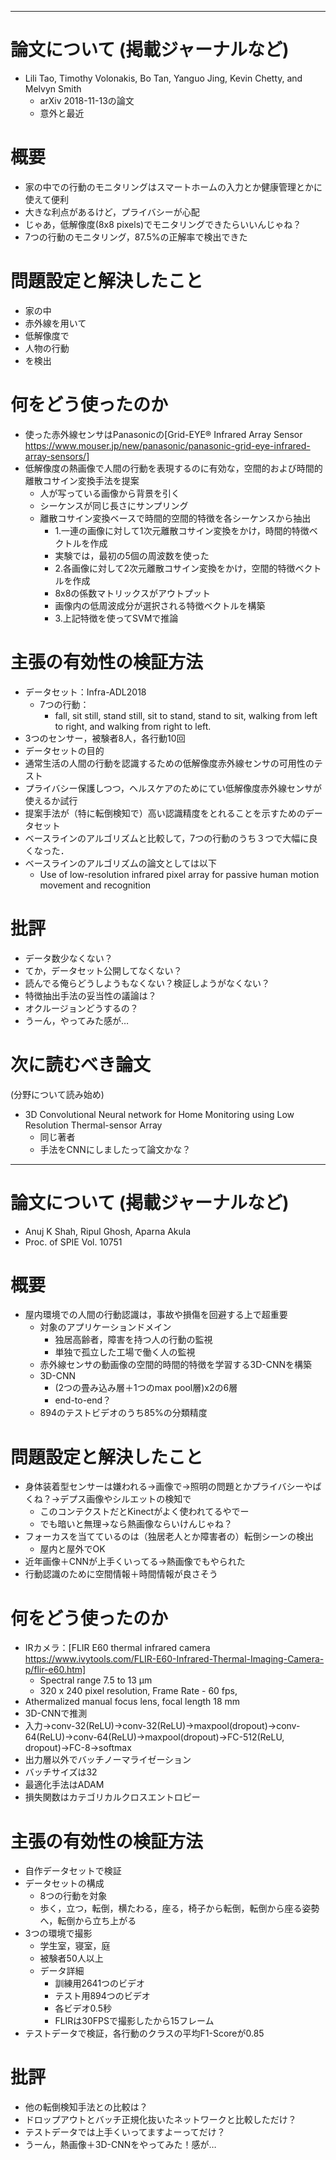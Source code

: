 
---
# 論文について (掲載ジャーナルなど)
- Lili Tao, Timothy Volonakis, Bo Tan, Yanguo Jing, Kevin Chetty, and Melvyn Smith
  - arXiv 2018-11-13の論文
  - 意外と最近

# 概要
- 家の中での行動のモニタリングはスマートホームの入力とか健康管理とかに使えて便利
- 大きな利点があるけど，プライバシーが心配
- じゃあ，低解像度(8x8 pixels)でモニタリングできたらいいんじゃね？
- 7つの行動のモニタリング，87.5%の正解率で検出できた

# 問題設定と解決したこと
- 家の中
- 赤外線を用いて
- 低解像度で
- 人物の行動
- を検出

# 何をどう使ったのか
- 使った赤外線センサはPanasonicの[Grid-EYE® Infrared Array Sensor https://www.mouser.jp/new/panasonic/panasonic-grid-eye-infrared-array-sensors/]
- 低解像度の熱画像で人間の行動を表現するのに有効な，空間的および時間的離散コサイン変換手法を提案
  - 人が写っている画像から背景を引く
  - シーケンスが同じ長さにサンプリング
  - 離散コサイン変換ベースで時間的空間的特徴を各シーケンスから抽出
    - 1.一連の画像に対して1次元離散コサイン変換をかけ，時間的特徴ベクトルを作成
    -   実験では，最初の5個の周波数を使った
    - 2.各画像に対して2次元離散コサイン変換をかけ，空間的特徴ベクトルを作成
    -   8x8の係数マトリックスがアウトプット
    -   画像内の低周波成分が選択される特徴ベクトルを構築
    - 3.上記特徴を使ってSVMで推論

# 主張の有効性の検証方法
  - データセット：Infra-ADL2018
    - 7つの行動：
      - fall, sit still, stand still, sit to stand, stand to sit, walking from left to right, and walking from right to left.
  - 3つのセンサー，被験者8人，各行動10回
  - データセットの目的
  - 通常生活の人間の行動を認識するための低解像度赤外線センサの可用性のテスト
  - プライバシー保護しつつ，ヘルスケアのためにてい低解像度赤外線センサが使えるか試行
  - 提案手法が（特に転倒検知で）高い認識精度をとれることを示すためのデータセット
  - ベースラインのアルゴリズムと比較して，7つの行動のうち３つで大幅に良くなった．
  - ベースラインのアルゴリズムの論文としては以下
    - Use of low-resolution infrared pixel array for passive human motion movement and recognition

# 批評
  -  データ数少なくない？
  -  てか，データセット公開してなくない？
  -  読んでる俺らどうしようもなくない？検証しようがなくない？
  -  特徴抽出手法の妥当性の議論は？
  -  オクルージョンどうするの？
  -  うーん，やってみた感が…

# 次に読むべき論文
 (分野について読み始め)
  - 3D Convolutional Neural network for Home Monitoring using Low Resolution Thermal-sensor Array
    - 同じ著者
    - 手法をCNNにしましたって論文かな？

---

# 論文について (掲載ジャーナルなど)
- Anuj K Shah, Ripul Ghosh, Aparna Akula
- Proc. of SPIE Vol. 10751

# 概要
- 屋内環境での人間の行動認識は，事故や損傷を回避する上で超重要
  - 対象のアプリケーションドメイン
    - 独居高齢者，障害を持つ人の行動の監視
    - 単独で孤立した工場で働く人の監視
  - 赤外線センサの動画像の空間的時間的特徴を学習する3D-CNNを構築
  - 3D-CNN
    - (2つの畳み込み層＋1つのmax pool層)x2の6層
    - end-to-end？
  - 894のテストビデオのうち85%の分類精度

# 問題設定と解決したこと
- 身体装着型センサーは嫌われる→画像で→照明の問題とかプライバシーやばくね？→デプス画像やシルエットの検知で
  - このコンテクストだとKinectがよく使われてるやでー
  - でも暗いと無理→なら熱画像ならいけんじゃね？
- フォーカスを当てているのは（独居老人とか障害者の）転倒シーンの検出
  - 屋内と屋外でOK
- 近年画像＋CNNが上手くいってる→熱画像でもやられた
- 行動認識のために空間情報＋時間情報が良さそう

# 何をどう使ったのか
- IRカメラ：[FLIR E60 thermal infrared  camera https://www.ivytools.com/FLIR-E60-Infrared-Thermal-Imaging-Camera-p/flir-e60.htm]
  - Spectral range 7.5 to 13 µm
  - 320 x 240 pixel resolution, Frame Rate - 60 fps,
 - Athermalized manual focus lens, focal length 18 mm
- 3D-CNNで推測
 - 入力→conv-32(ReLU)→conv-32(ReLU)→maxpool(dropout)→conv-64(ReLU)→conv-64(ReLU)→maxpool(dropout)→FC-512(ReLU, dropout)→FC-8→softmax
 - 出力層以外でバッチノーマライゼーション
 - バッチサイズは32
 - 最適化手法はADAM
 - 損失関数はカテゴリカルクロスエントロピー

# 主張の有効性の検証方法
- 自作データセットで検証
- データセットの構成
  - 8つの行動を対象
  - 歩く，立つ，転倒，横たわる，座る，椅子から転倒，転倒から座る姿勢へ，転倒から立ち上がる
- 3つの環境で撮影
   - 学生室，寝室，庭
  - 被験者50人以上
  - データ詳細
    - 訓練用2641つのビデオ
    - テスト用894つのビデオ
    -  各ビデオ0.5秒
    -  FLIRは30FPSで撮影したから15フレーム
- テストデータで検証，各行動のクラスの平均F1-Scoreが0.85

# 批評
- 他の転倒検知手法との比較は？
- ドロップアウトとバッチ正規化抜いたネットワークと比較しただけ？
- テストデータでは上手くいってますよーってだけ？
- うーん，熱画像＋3D-CNNをやってみた！感が…

